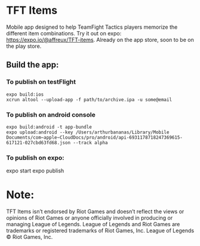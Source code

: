 # TFT Items
Mobile app designed to help TeamFight Tactics players memorize the different item combinations.
Try it out on expo: https://expo.io/@affreux/TFT-items.
Already on the app store, soon to be on the play store.

## Build the app:
### To publish on testFlight

```
expo build:ios
xcrun altool --upload-app -f path/to/archive.ipa -u some@email
```

### To publish on android console

```
expo build:android -t app-bundle
expo upload:android --key /Users/arthurbananas/Library/Mobile Documents/com~apple~CloudDocs/pro/android/api-6931178718247369615-617121-027cbd63fd68.json --track alpha
```

### To publish on expo:

expo start
expo publish


# Note:
TFT Items isn’t endorsed by Riot Games and doesn’t reflect the views or opinions of Riot Games or anyone officially involved in producing or managing League of Legends. League of Legends and Riot Games are trademarks or registered trademarks of Riot Games, Inc. League of Legends © Riot Games, Inc.
